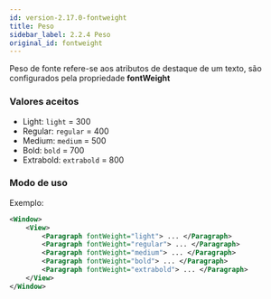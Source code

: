 ```yaml
---
id: version-2.17.0-fontweight
title: Peso
sidebar_label: 2.2.4 Peso
original_id: fontweight
---
```


Peso de fonte refere-se aos atributos de destaque de um texto, são configurados pela propriedade **fontWeight** 

### Valores aceitos 

* Light: `light` = 300
* Regular: `regular` = 400
* Medium: `medium` = 500
* Bold: `bold` = 700
* Extrabold: `extrabold` = 800
 
### Modo de uso

Exemplo:

```xml
<Window>
    <View>
        <Paragraph fontWeight="light"> ... </Paragraph>
        <Paragraph fontWeight="regular"> ... </Paragraph>
        <Paragraph fontWeight="medium"> ... </Paragraph>
        <Paragraph fontWeight="bold"> ... </Paragraph>
        <Paragraph fontWeight="extrabold"> ... </Paragraph>
    </View>
</Window>
```
